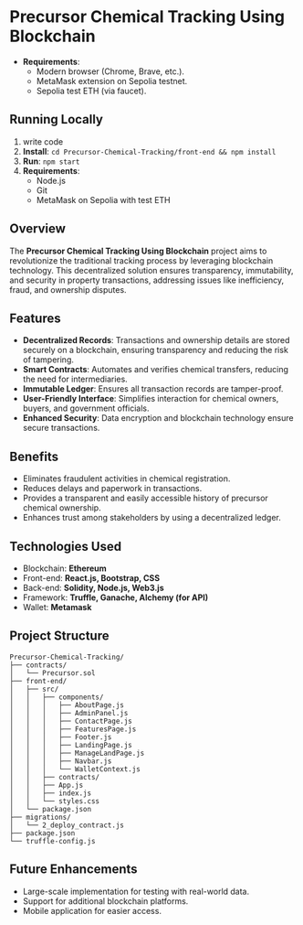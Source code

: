 # Precursor Chemical Tracking Using Blockchain
- **Requirements**:
  - Modern browser (Chrome, Brave, etc.).
  - MetaMask extension on Sepolia testnet.
  - Sepolia test ETH (via faucet).

## Running Locally

1. write code
2. **Install**: `cd Precursor-Chemical-Tracking/front-end && npm install`
3. **Run**: `npm start`
4. **Requirements**:
   - Node.js
   - Git
   - MetaMask on Sepolia with test ETH

## Overview

The **Precursor Chemical Tracking Using Blockchain** project aims to revolutionize the traditional tracking process by leveraging blockchain technology. This decentralized solution ensures transparency, immutability, and security in property transactions, addressing issues like inefficiency, fraud, and ownership disputes.

## Features

- **Decentralized Records**: Transactions and ownership details are stored securely on a blockchain, ensuring transparency and reducing the risk of tampering.
- **Smart Contracts**: Automates and verifies chemical transfers, reducing the need for intermediaries.
- **Immutable Ledger**: Ensures all transaction records are tamper-proof.
- **User-Friendly Interface**: Simplifies interaction for chemical owners, buyers, and government officials.
- **Enhanced Security**: Data encryption and blockchain technology ensure secure transactions.

## Benefits

- Eliminates fraudulent activities in chemical registration.
- Reduces delays and paperwork in transactions.
- Provides a transparent and easily accessible history of precursor chemical ownership.
- Enhances trust among stakeholders by using a decentralized ledger.

## Technologies Used

- Blockchain: **Ethereum**
- Front-end: **React.js, Bootstrap, CSS**
- Back-end: **Solidity, Node.js, Web3.js**
- Framework: **Truffle, Ganache, Alchemy (for API)**
- Wallet: **Metamask**

## Project Structure

```
Precursor-Chemical-Tracking/
├── contracts/
│   └── Precursor.sol
├── front-end/
│   ├── src/
│   │   ├── components/
│   │   │   ├── AboutPage.js
│   │   │   ├── AdminPanel.js
│   │   │   ├── ContactPage.js
│   │   │   ├── FeaturesPage.js
│   │   │   ├── Footer.js
│   │   │   ├── LandingPage.js
│   │   │   ├── ManageLandPage.js
│   │   │   ├── Navbar.js
│   │   │   └── WalletContext.js
│   │   ├── contracts/
│   │   ├── App.js
│   │   ├── index.js
│   │   └── styles.css
│   └── package.json
├── migrations/
│   └── 2_deploy_contract.js
├── package.json
└── truffle-config.js
```

## Future Enhancements

- Large-scale implementation for testing with real-world data.
- Support for additional blockchain platforms.
- Mobile application for easier access.


